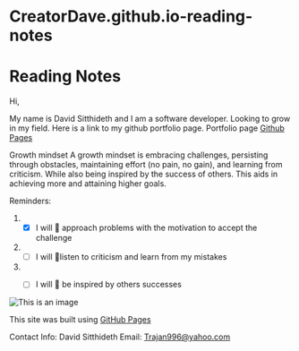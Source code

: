 # CreatorDave.github.io-reading-notes
# Reading Notes

Hi,

My name is David Sitthideth and I am a software developer. Looking to grow in my field. Here is a link to my github portfolio page.
Portfolio page [Github Pages](https://github.com/CreatorDave)

Growth mindset
  A growth mindset is embracing challenges, persisting through obstacles, maintaining effort (no pain, no gain), and learning from criticism.
  While also being inspired by the success of others. This aids in achieving more and attaining higher goals.
  
  Reminders:
  1. - [X] I will 🥇 approach problems with the motivation to accept the challenge
  2. - [ ] I will 🥈listen to criticism and learn from my mistakes
  3. - [ ] I will 🥉 be inspired by others successes


![This is an image](https://www.gannett-cdn.com/-mm-/2bc08aab6cecfac90c598f70fdd762b4436caca8/c=0-91-2994-1782/local/-/media/2015/11/10/Phoenix/Phoenix/635827814877487822-Norwegian-F-35-10.JPG?width=2994&height=1691&fit=crop&format=pjpg&auto=webp)


This site was built using [GitHub Pages](https://pages.github.com/)

Contact Info:
David Sitthideth
Email: Trajan996@yahoo.com
